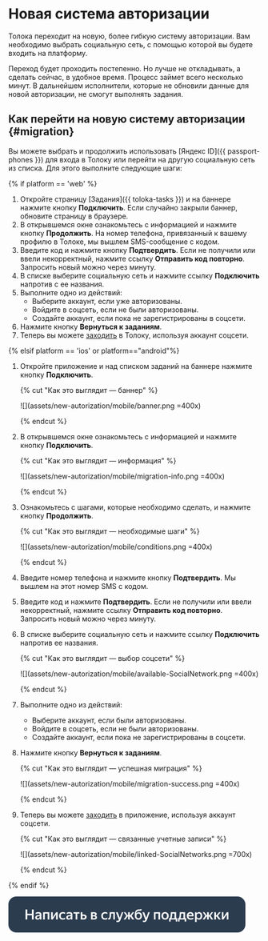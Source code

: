 # Новая система авторизации

Толока переходит на новую, более гибкую систему авторизации. Вам необходимо выбрать социальную сеть, с помощью которой вы будете входить на платформу.

Переход будет проходить постепенно. Но лучше не откладывать, а сделать сейчас, в удобное время. Процесс займет всего несколько минут. В дальнейшем исполнители, которые не обновили данные для новой авторизации, не смогут выполнять задания.

## Как перейти на новую систему авторизации {#migration}

Вы можете выбрать и продолжить использовать [Яндекс ID]({{ passport-phones }}) для входа в Толоку или перейти на другую социальную сеть из списка. Для этого выполните следующие шаги:

{% if platform == 'web' %}
1. Откройте страницу [Задания]({{ toloka-tasks }}) и на баннере нажмите кнопку **Подключить**. Если случайно закрыли баннер, обновите страницу в браузере.
2. В открывшемся окне ознакомьтесь с информацией и нажмите кнопку **Продолжить**. На номер телефона, привязанный к вашему профилю в Толоке, мы вышлем SMS-сообщение с кодом.
3. Введите код и нажмите кнопку **Подтвердить**. Если не получили или ввели некорректный, нажмите ссылку **Отправить код повторно**. Запросить новый можно через минуту.
4. В списке выберите социальную сеть и нажмите ссылку **Подключить** напротив с ее названия.
5. Выполните одно из действий:
   - Выберите аккаунт, если уже авторизованы.
   - Войдите в соцсеть, если не были авторизованы.
   - Создайте аккаунт, если пока не зарегистрированы в соцсети.
6. Нажмите кнопку **Вернуться к заданиям**.
7. Теперь вы можете [заходить](register.md#authorization) в Толоку, используя аккаунт соцсети.

{% elsif platform == 'ios' or platform=="android"%}
1. Откройте приложение и над списком заданий на баннере нажмите кнопку **Подключить**.

   {% cut "Как это выглядит — баннер" %}

   ![](assets/new-autorization/mobile/banner.png =400x)

   {% endcut %}

2. В открывшемся окне ознакомьтесь с информацией и нажмите кнопку **Подключить**.

   {% cut "Как это выглядит — информация" %}

   ![](assets/new-autorization/mobile/migration-info.png =400x)

   {% endcut %}

3. Ознакомьтесь с шагами, которые необходимо сделать, и нажмите кнопку **Продолжить**.

   {% cut "Как это выглядит — необходимые шаги" %}

   ![](assets/new-autorization/mobile/conditions.png =400x)

   {% endcut %}

4. Введите номер телефона и нажмите кнопку **Подтвердить**. Мы вышлем на этот номер SMS с кодом.
5. Введите код и нажмите **Подтвердить**. Если не получили или ввели некорректный, нажмите ссылку **Отправить код повторно**. Запросить новый можно через минуту.
6. В списке выберите социальную сеть и нажмите ссылку **Подключить** напротив ее названия.

   {% cut "Как это выглядит — выбор соцсети" %}

   ![](assets/new-autorization/mobile/available-SocialNetwork.png =400x)

   {% endcut %}

7. Выполните одно из действий:
   - Выберите аккаунт, если были авторизованы.
   - Войдите в соцсеть, если не были авторизованы.
   - Создайте аккаунт, если пока не зарегистрированы в соцсети.
8. Нажмите кнопку **Вернуться к заданиям**.

   {% cut "Как это выглядит — успешная миграция" %}

   ![](assets/new-autorization/mobile/migration-success.png =400x)

   {% endcut %}

9. Теперь вы можете [заходить](auth.md#authorization) в приложение, используя аккаунт соцсети.

   {% cut "Как это выглядит — связанные учетные записи" %}

   ![](assets/new-autorization/mobile/linked-SocialNetworks.png =700x)

   {% endcut %}

{% endif %}

[![](assets/buttons/contact-support.svg)](troubleshooting/troubleshooting.md#registration)
